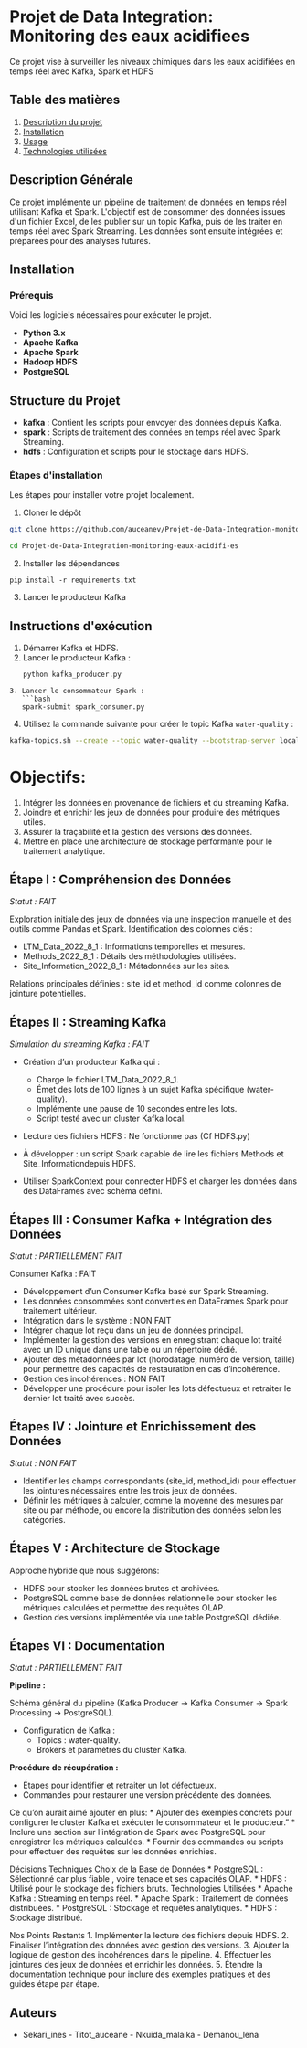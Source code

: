 # Projet de Data Integration: Monitoring des eaux acidifiees

Ce projet vise à surveiller les niveaux chimiques dans les eaux acidifiées en temps réel avec Kafka, Spark et HDFS

## Table des matières
1. [Description du projet](#description-du-projet)
2. [Installation](#installation)
3. [Usage](#usage)
4. [Technologies utilisées](#technologies-utilisées)

## Description Générale
Ce projet implémente un pipeline de traitement de données en temps réel utilisant Kafka et Spark. L'objectif est de consommer des données issues d'un fichier Excel, de les publier sur un topic Kafka, puis de les traiter en temps réel avec Spark Streaming. Les données sont ensuite intégrées et préparées pour des analyses futures.

## Installation

### Prérequis
Voici les logiciels nécessaires pour exécuter le projet.

- **Python 3.x**
- **Apache Kafka**
- **Apache Spark**
- **Hadoop HDFS**
- **PostgreSQL**

## Structure du Projet
- **kafka** : Contient les scripts pour envoyer des données depuis Kafka.
- **spark** : Scripts de traitement des données en temps réel avec Spark Streaming.
- **hdfs** : Configuration et scripts pour le stockage dans HDFS.

### Étapes d'installation
Les étapes pour installer votre projet localement.

1. Cloner le dépôt

```bash
git clone https://github.com/auceanev/Projet-de-Data-Integration-monitoring-eaux-acidifi-es.git

cd Projet-de-Data-Integration-monitoring-eaux-acidifi-es
```
2. Installer les dépendances

`pip install -r requirements.txt`

3. Lancer le producteur Kafka

## Instructions d'exécution
1. Démarrer Kafka et HDFS.
2. Lancer le producteur Kafka :
   ```bash
   python kafka_producer.py
```
3. Lancer le consommateur Spark :
   ```bash
   spark-submit spark_consumer.py
```

4. Utilisez la commande suivante pour créer le topic Kafka `water-quality` :
 ```bash
kafka-topics.sh --create --topic water-quality --bootstrap-server localhost:9092 --partitions 3 --replication-factor 1
```


# Objectifs:
1. Intégrer les données en provenance de fichiers et du streaming Kafka.
2. Joindre et enrichir les jeux de données pour produire des métriques utiles.
3. Assurer la traçabilité et la gestion des versions des données.
4. Mettre en place une architecture de stockage performante pour le traitement analytique.

## Étape I : Compréhension des Données
_Statut : FAIT_

Exploration initiale des jeux de données via une inspection manuelle et des outils comme Pandas et Spark.
Identification des colonnes clés :

* LTM_Data_2022_8_1 : Informations temporelles et mesures.
* Methods_2022_8_1 : Détails des méthodologies utilisées.
* Site_Information_2022_8_1 : Métadonnées sur les sites.

Relations principales définies :
site_id et method_id comme colonnes de jointure potentielles.

## Étapes II : Streaming Kafka

_Simulation du streaming Kafka : FAIT_
* Création d’un producteur Kafka qui :
	* Charge le fichier LTM_Data_2022_8_1.
	* Émet des lots de 100 lignes à un sujet Kafka spécifique (water-quality).
	* Implémente une pause de 10 secondes entre les lots.
	* Script testé avec un cluster Kafka local.
	
* Lecture des fichiers HDFS : Ne fonctionne pas (Cf HDFS.py)
* À développer : un script Spark capable de lire les fichiers Methods et Site_Informationdepuis HDFS.
* Utiliser SparkContext pour connecter HDFS et charger les données dans des DataFrames avec schéma défini.
 
## Étapes III : Consumer Kafka + Intégration des Données
_Statut : PARTIELLEMENT FAIT_

Consumer Kafka : FAIT
* Développement d’un Consumer Kafka basé sur Spark Streaming.
* Les données consommées sont converties en DataFrames Spark pour traitement ultérieur.
* Intégration dans le système : NON FAIT
* Intégrer chaque lot reçu dans un jeu de données principal.
* Implémenter la gestion des versions en enregistrant chaque lot traité avec un ID unique dans une table ou un répertoire dédié.
* Ajouter des métadonnées par lot (horodatage, numéro de version, taille) pour permettre des capacités de restauration en cas d’incohérence.
* Gestion des incohérences : NON FAIT
* Développer une procédure pour isoler les lots défectueux et retraiter le dernier lot traité avec succès.

## Étapes IV : Jointure et Enrichissement des Données
_Statut : NON FAIT_

* Identifier les champs correspondants (site_id, method_id) pour effectuer les jointures nécessaires entre les trois jeux de données.
* Définir les métriques à calculer, comme la moyenne des mesures par site ou par méthode, ou encore la distribution des données selon les catégories.

## Étapes V : Architecture de Stockage

Approche hybride que nous suggérons:

* HDFS pour stocker les données brutes et archivées.
* PostgreSQL comme base de données relationnelle pour stocker les métriques calculées et permettre des requêtes OLAP.
* Gestion des versions implémentée via une table PostgreSQL dédiée.

## Étapes VI : Documentation
_Statut : PARTIELLEMENT FAIT_

__Pipeline :__
	
Schéma général du pipeline (Kafka Producer → Kafka Consumer → Spark Processing → PostgreSQL).
*	Configuration de Kafka :
	*	Topics : water-quality.
	*	Brokers et paramètres du cluster Kafka.

__Procédure de récupération :__
	
*	Étapes pour identifier et retraiter un lot défectueux.
*	Commandes pour restaurer une version précédente des données.


Ce qu’on aurait aimé ajouter en plus:
	*	Ajouter des exemples concrets pour configurer le cluster Kafka et exécuter le consommateur et le producteur.”
	*	Inclure une section sur l’intégration de Spark avec PostgreSQL pour enregistrer les métriques calculées.
	*	Fournir des commandes ou scripts pour effectuer des requêtes sur les données enrichies.


Décisions Techniques
Choix de la Base de Données
	*	PostgreSQL : Sélectionné car plus fiable , voire tenace et ses capacités OLAP.
	*	HDFS : Utilisé pour le stockage des fichiers bruts.
Technologies Utilisées
	*	Apache Kafka : Streaming en temps réel.
	*	Apache Spark : Traitement de données distribuées.
	*	PostgreSQL : Stockage et requêtes analytiques.
	*	HDFS : Stockage distribué.
 
Nos Points Restants
	1.	Implémenter la lecture des fichiers depuis HDFS.
	2.	Finaliser l’intégration des données avec gestion des versions.
	3.	Ajouter la logique de gestion des incohérences dans le pipeline.
	4.	Effectuer les jointures des jeux de données et enrichir les données.
	5.	Étendre la documentation technique pour inclure des exemples pratiques et des guides étape par étape.



## Auteurs

- Sekari_ines - Titot_auceane - Nkuida_malaika - Demanou_lena
